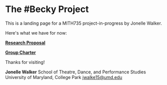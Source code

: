 <link rel=”stylesheet” type=”text/css” media=”all” href=”style.css”/>

# The #Becky Project

This is a landing page for a MITH735 project-in-progress by Jonelle Walker.

Here's what we have for now:

**[Research Proposal](https://jonellewalker.github.io/The-Becky-Project/researchproposal)**

**[Group Charter](https://jonellewalker.github.io/The-Becky-Project/groupcharter)**

Thanks for visiting!

**Jonelle Walker**
School of Theatre, Dance, and Performance Studies
University of Maryland, College Park
jwalke15@umd.edu
